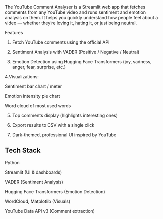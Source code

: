 The YouTube Comment Analyser is a Streamlit web app that fetches comments from any YouTube video and runs sentiment and emotion analysis on them.
It helps you quickly understand how people feel about a video — whether they’re loving it, hating it, or just being neutral.

 Features

1. Fetch YouTube comments using the official API

2. Sentiment Analysis with VADER (Positive / Negative / Neutral)

3. Emotion Detection using Hugging Face Transformers (joy, sadness, anger, fear, surprise, etc.)

4.Visualizations:

Sentiment bar chart / meter

Emotion intensity pie chart

Word cloud of most used words

5. Top comments display (highlights interesting ones)

6. Export results to CSV with a single click

7. Dark-themed, professional UI inspired by YouTube

Tech Stack
-------------------------------------------

Python 

Streamlit (UI & dashboards)

VADER (Sentiment Analysis)

Hugging Face Transformers (Emotion Detection)

WordCloud, Matplotlib (Visuals)

YouTube Data API v3 (Comment extraction)

